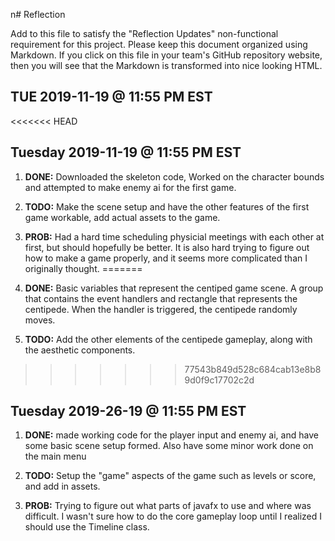 n# Reflection

Add to this file to satisfy the "Reflection Updates" non-functional requirement
for this project. Please keep this document organized using Markdown. If you
click on this file in your team's GitHub repository website, then you will see
that the Markdown is transformed into nice looking HTML.

## TUE 2019-11-19 @ 11:55 PM EST

<<<<<<< HEAD
## Tuesday 2019-11-19 @ 11:55 PM EST

1. **DONE:** Downloaded the skeleton code, Worked on the character bounds and attempted to make enemy ai for the first game.

2. **TODO:** Make the scene setup and have the other features of the first game workable, add actual assets to the game.

3. **PROB:** Had a hard time scheduling physicial meetings with each other at
   first, but should hopefully be better. It is also hard trying to figure out how to make a game properly, and it seems more complicated than I originally thought.
=======
1. **DONE:** Basic variables that represent the centiped game scene. A group that contains the event handlers and rectangle that represents the centipede. When the handler is triggered, the centipede randomly moves.

2. **TODO:** Add the other elements of the centipede gameplay, along with the aesthetic components.
>>>>>>> 77543b849d528c684cab13e8b89d0f9c17702c2d

## Tuesday 2019-26-19 @ 11:55 PM EST

1. **DONE:** made working code for the player input and enemy ai, and have some basic scene setup formed. Also have some minor work done on the main menu

2. **TODO:** Setup the "game" aspects of the game such as levels or score, and add in assets.

3. **PROB:** Trying to figure out what parts of javafx to use and where was difficult. I wasn't sure how to do the core gameplay loop until I realized I should use the Timeline class.
